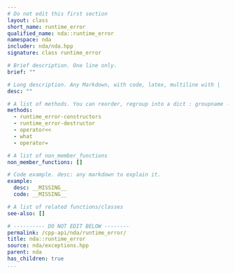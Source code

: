 ```yaml
---
# Do not edit this first section
layout: class
short_name: runtime_error
qualified_name: nda::runtime_error
namespace: nda
includer: nda/nda.hpp
signature: class runtime_error

# Brief description. One line only.
brief: ""

# Long description. Any Markdown, with code, latex, multiline with |
desc: ""

# A list of methods. You can reorder, regroup into a dict : groupname -> list
methods:
  - runtime_error-constructors
  - runtime_error-destructor
  - operator<<
  - what
  - operator=

# A list of non_member_functions
non_member_functions: []

# Code example. desc: any markdown to explain it.
example:
  desc: __MISSING__
  code: __MISSING__

# A list of related functions/classes
see-also: []

# ---------- DO NOT EDIT BELOW --------
permalink: /cpp-api/nda/runtime_error/
title: nda::runtime_error
source: nda/exceptions.hpp
parent: nda
has_children: true
...
```


